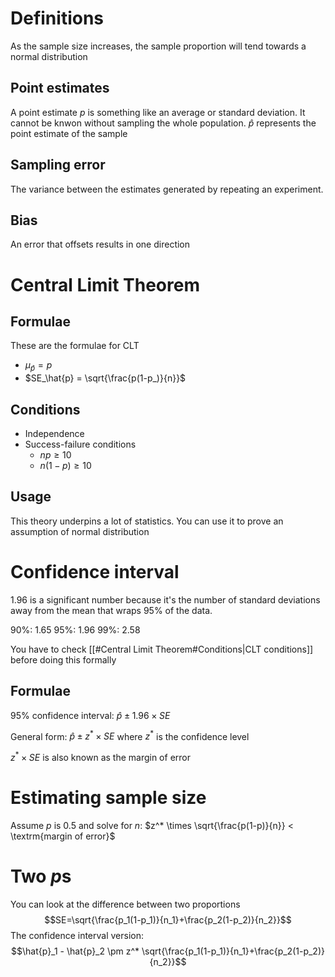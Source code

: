 # Definitions
As the sample size increases, the sample proportion will tend towards a normal distribution

## Point estimates
A point estimate $p$ is something like an average or standard deviation. It cannot be knwon without sampling the whole population. $\hat{p}$ represents the point estimate of the sample

## Sampling error
The variance between the estimates generated by repeating an experiment.

## Bias
An error that offsets results in one direction

# Central Limit Theorem
## Formulae
These are the formulae for CLT

- $\mu_\hat{p} = p$
- $SE_\hat{p} = \sqrt{\frac{p(1-p_)}{n}}$

## Conditions
- Independence
- Success-failure conditions
	- $np \ge 10$
	- $n(1 - p) \ge 10$

## Usage
This theory underpins a lot of statistics. You can use it to prove an assumption of normal distribution

# Confidence interval
1.96 is a significant number because it's the number of standard deviations away from the mean that wraps 95% of the data.

90%: 1.65
95%: 1.96
99%: 2.58

You have to check [[#Central Limit Theorem#Conditions|CLT conditions]] before doing this formally

## Formulae
95% confidence interval:
	$\hat{p} \pm 1.96 \times SE$

General form:
	$\hat{p} \pm z^* \times SE$
		where 
		$z^*$ is the confidence level

$z^* \times SE$ is also known as the margin of error

# Estimating sample size
Assume $p$ is 0.5 and solve for $n$:
$z^* \times \sqrt{\frac{p(1-p)}{n}} < \textrm{margin of error}$

# Two $p$s
You can look at the difference between two proportions
$$SE=\sqrt{\frac{p_1(1-p_1)}{n_1}+\frac{p_2(1-p_2)}{n_2}}$$
The confidence interval version:
$$\hat{p}_1 - \hat{p}_2 \pm z^* \sqrt{\frac{p_1(1-p_1)}{n_1}+\frac{p_2(1-p_2)}{n_2}}$$